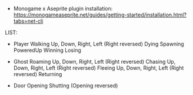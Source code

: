 - Monogame x Aseprite plugin installation: https://monogameaseprite.net/guides/getting-started/installation.html?tabs=net-cli

LIST:

- Player
    Walking Up, Down, Right, Left (Right reversed)
    Dying
    Spawning
    PoweredUp
    Winning
    Losing

- Ghost
    Roaming Up, Down, Right, Left (Right reversed)
    Chasing Up, Down, Right, Left (Right reversed)
    Fleeing Up, Down, Right, Left (Right reversed)
    Returning

- Door
    Opening
    Shutting (Opening reversed)
